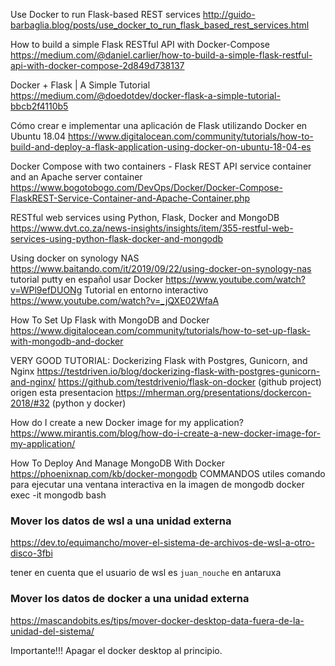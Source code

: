 Use Docker to run Flask-based REST services
http://guido-barbaglia.blog/posts/use_docker_to_run_flask_based_rest_services.html

How to build a simple Flask RESTful API with Docker-Compose
https://medium.com/@daniel.carlier/how-to-build-a-simple-flask-restful-api-with-docker-compose-2d849d738137

Docker + Flask | A Simple Tutorial
https://medium.com/@doedotdev/docker-flask-a-simple-tutorial-bbcb2f4110b5

Cómo crear e implementar una aplicación de Flask utilizando Docker en Ubuntu 18.04
https://www.digitalocean.com/community/tutorials/how-to-build-and-deploy-a-flask-application-using-docker-on-ubuntu-18-04-es

Docker Compose with two containers - Flask REST API service container and an Apache server container
https://www.bogotobogo.com/DevOps/Docker/Docker-Compose-FlaskREST-Service-Container-and-Apache-Container.php

RESTful web services using Python, Flask, Docker and MongoDB
https://www.dvt.co.za/news-insights/insights/item/355-restful-web-services-using-python-flask-docker-and-mongodb

Using docker on synology NAS
https://www.baitando.com/it/2019/09/22/using-docker-on-synology-nas
tutorial putty en español usar Docker
https://www.youtube.com/watch?v=WPl9efDUONg
Tutorial en entorno interactivo
https://www.youtube.com/watch?v=_jQXE02WfaA

How To Set Up Flask with MongoDB and Docker
https://www.digitalocean.com/community/tutorials/how-to-set-up-flask-with-mongodb-and-docker

VERY GOOD TUTORIAL:
Dockerizing Flask with Postgres, Gunicorn, and Nginx
https://testdriven.io/blog/dockerizing-flask-with-postgres-gunicorn-and-nginx/
https://github.com/testdrivenio/flask-on-docker (github project)
origen esta presentacion https://mherman.org/presentations/dockercon-2018/#32 (python y docker)

How do I create a new Docker image for my application?
https://www.mirantis.com/blog/how-do-i-create-a-new-docker-image-for-my-application/

How To Deploy And Manage MongoDB With Docker
https://phoenixnap.com/kb/docker-mongodb
COMMANDOS utiles
comando para ejecutar una ventana interactiva en la imagen de mongodb
docker exec -it mongodb bash

### Mover los datos de wsl a una unidad externa

https://dev.to/equimancho/mover-el-sistema-de-archivos-de-wsl-a-otro-disco-3fbi

tener en cuenta que el usuario de wsl es `juan_nouche` en antaruxa

### Mover los datos de docker a una unidad externa

https://mascandobits.es/tips/mover-docker-desktop-data-fuera-de-la-unidad-del-sistema/

Importante!!! Apagar el docker desktop al principio.
